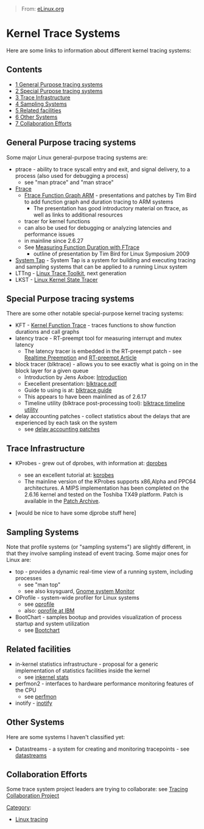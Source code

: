 > From: [eLinux.org](http://eLinux.org/Kernel_Trace_Systems "http://eLinux.org/Kernel_Trace_Systems")


# Kernel Trace Systems



Here are some links to information about different kernel tracing
systems:

## Contents

-   [1 General Purpose tracing
    systems](#general-purpose-tracing-systems)
-   [2 Special Purpose tracing
    systems](#special-purpose-tracing-systems)
-   [3 Trace Infrastructure](#trace-infrastructure)
-   [4 Sampling Systems](#sampling-systems)
-   [5 Related facilities](#related-facilities)
-   [6 Other Systems](#other-systems)
-   [7 Collaboration Efforts](#collaboration-efforts)

## General Purpose tracing systems

Some major Linux general-purpose tracing systems are:

-   ptrace - ability to trace syscall entry and exit, and signal
    delivery, to a process (also used for debugging a process)
    -   see "man ptrace" and "man strace"
-   [Ftrace](../../../dbg_portal/kernel_trace_and_profile/Ftrace/Ftrace.md "Ftrace")
    -   [Ftrace Function Graph
        ARM](../../../dbg_portal/kernel_trace_and_profile/Ftrace/Ftrace.md_Function_Graph_ARM "Ftrace Function Graph ARM") -
        presentations and patches by Tim Bird to add function graph and
        duration tracing to ARM systems
        -   The presentation has good introductory material on ftrace,
            as well as links to additional resources
    -   tracer for kernel functions
    -   can also be used for debugging or analyzing latencies and
        performance issues
    -   in mainline since 2.6.27
    -   See [Measuring Function Duration with
        FTrace](http://eLinux.org/Measuring_Function_Duration_with_FTrace "Measuring Function Duration with FTrace")
        - outline of presentation by Tim Bird for Linux Symposium 2009
-   [System Tap](../../../dbg_portal/kernel_trace_and_profile/System_Tap/System_Tap.md "System Tap") - System Tap is a system for
    building and executing tracing and sampling systems that can be
    applied to a running Linux system
-   LTTng - [Linux Trace
    Toolkit](../../../dbg_portal/kernel_trace_and_profile/Linux_Trace_Toolkit/Linux_Trace_Toolkit.md "Linux Trace Toolkit"), next
    generation
-   LKST - [Linux Kernel State
    Tracer](../../../dbg_portal/kernel_trace_and_profile/Linux_Kernel_State_Tracer/Linux_Kernel_State_Tracer.md "Linux Kernel State Tracer")

## Special Purpose tracing systems

There are some other notable special-purpose kernel tracing systems:

-   KFT - [Kernel Function
    Trace](../../.././dev_portals/Boot_Time/Kernel_Function_Trace/Kernel_Function_Trace.md "Kernel Function Trace") - traces
    functions to show function durations and call graphs
-   latency trace - RT-preempt tool for measuring interrupt and mutex
    latency
    -   The latency tracer is embedded in the RT-preempt patch - see
        [Realtime
        Preemption](../../.././dev_portals/Real_Time/Realtime_Preemption/Realtime_Preemption.md "Realtime Preemption") and
        [RT-preempt Article](http://lwn.net/Articles/97811/)
-   block tracer (blktrace) - allows you to see exactly what is going on
    in the block layer for a given queue
    -   Introduction by Jens Axboe:
        [Introduction](http://lwn.net/Articles/148761/)
    -   Execellent presentation:
        [blktrace.pdf](http://www.gelato.org/pdf/apr2006/gelato_ICE06apr_blktrace_brunelle_hp.pdf)
    -   Guide to using is at: [blktrace
        guide](https://secure.engr.oregonstate.edu/wiki/CS411/index.php/Blktrace_Guide)
    -   This appears to have been mainlined as of 2.6.17
    -   Timeline utility (blktrace post-processing tool): [blktrace
        timeline
        utility](http://www.nabble.com/NEW%3A-btt---blktrace-timeline-utility%3A-analyze-I-Os-collected-with-blktrace.-tf1644874.html)
-   delay accounting patches - collect statistics about the delays that
    are experienced by each task on the system
    -   see [delay accounting patches](http://lkml.org/lkml/2006/5/2/30)

## Trace Infrastructure

-   KProbes - grew out of dprobes, with information at:
    [dprobes](http://dprobes.sourceforge.net/)
    -   see an excellent tutorial at:
        [kprobes](http://www-users.cs.umn.edu/~boutcher/kprobes/)
    -   The mainline version of the KProbes supports x86,Alpha and PPC64
        architectures. A MIPS implementation has been completed on the
        2.6.16 kernel and tested on the Toshiba TX49 platform. Patch is
        available in the [Patch
        Archive](http://eLinux.org/Patch_Archive "Patch Archive").

-   [would be nice to have some djprobe stuff here]

## Sampling Systems

Note that profile systems (or "sampling systems") are slightly
different, in that they involve sampling instead of event tracing. Some
major ones for Linux are:

-   top - provides a dynamic real-time view of a running system,
    including processes
    -   see "man top"
    -   see also ksysguard, [Gnome system
        Monitor](http://freshmeat.net/projects/gnome-system-monitor/)
-   OProfile - system-wide profiler for Linux systems
    -   see [oprofile](http://oprofile.sourceforge.net/about/)
    -   also: [oprofile at
        IBM](http://www-128.ibm.com/developerworks/linux/library/l-oprof.html)
-   BootChart - samples bootup and provides visualization of process
    startup and system utilization
    -   see [Bootchart](../../.././dev_portals/Boot_Time/Bootchart/Bootchart.md "Bootchart")

## Related facilities

-   in-kernel statistics infrastructure - proposal for a generic
    implementation of statistics facilities inside the kernel
    -   see [inkernel stats](http://lkml.org/lkml/2006/5/19/106)
-   perfmon2 - interfaces to hardware performance monitoring features of
    the CPU
    -   see [perfmon](http://perfmon2.sourceforge.net/)
-   inotify -
    [inotify](http://www-128.ibm.com/developerworks/linux/library/l-inotify.html)

## Other Systems

Here are some systems I haven't classified yet:

-   Datastreams - a system for creating and monitoring tracepoints - see
    [datastreams](http://kusp.ittc.ku.edu/wiki/index.php/Main_Page)

## Collaboration Efforts

Some trace system project leaders are trying to collaborate: see
[Tracing Collaboration
Project](http://eLinux.org/Tracing_Collaboration_Project "Tracing Collaboration Project")


[Category](http://eLinux.org/Special:Categories "Special:Categories"):

-   [Linux tracing](http://eLinux.org/Category:Linux_tracing "Category:Linux tracing")


